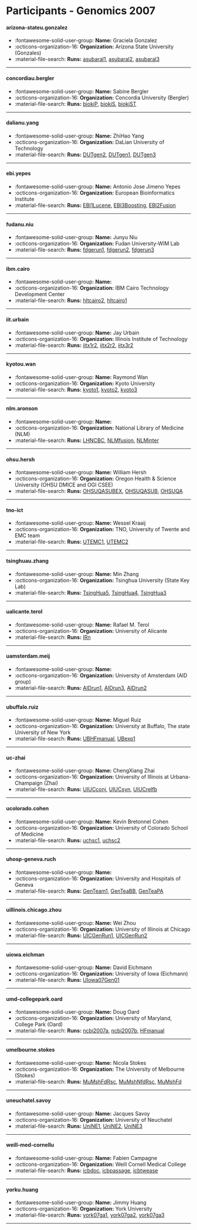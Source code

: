 # Participants - Genomics 2007 

#### arizona-stateu.gonzalez 
 - :fontawesome-solid-user-group: **Name:** Graciela Gonzalez 
 - :octicons-organization-16: **Organization:** Arizona State University (Gonzales) 
 - :material-file-search: **Runs:** [asubaral1](./runs.md#asubaral1), [asubaral2](./runs.md#asubaral2), [asubaral3](./runs.md#asubaral3) 

---
#### concordiau.bergler 
 - :fontawesome-solid-user-group: **Name:** Sabine Bergler 
 - :octicons-organization-16: **Organization:** Concordia University (Bergler) 
 - :material-file-search: **Runs:** [biokiP](./runs.md#biokip), [biokiS](./runs.md#biokis), [biokiST](./runs.md#biokist) 

---
#### dalianu.yang 
 - :fontawesome-solid-user-group: **Name:** ZhiHao Yang 
 - :octicons-organization-16: **Organization:** DaLian University of Technology 
 - :material-file-search: **Runs:** [DUTgen2](./runs.md#dutgen2), [DUTgen1](./runs.md#dutgen1), [DUTgen3](./runs.md#dutgen3) 

---
#### ebi.yepes 
 - :fontawesome-solid-user-group: **Name:** Antonio Jose Jimeno Yepes 
 - :octicons-organization-16: **Organization:** European Bioinformatics Institute 
 - :material-file-search: **Runs:** [EBI1Lucene](./runs.md#ebi1lucene), [EBI3Boosting](./runs.md#ebi3boosting), [EBI2Fusion](./runs.md#ebi2fusion) 

---
#### fudanu.niu 
 - :fontawesome-solid-user-group: **Name:** Junyu Niu 
 - :octicons-organization-16: **Organization:** Fudan University-WIM Lab 
 - :material-file-search: **Runs:** [fdgerun1](./runs.md#fdgerun1), [fdgerun2](./runs.md#fdgerun2), [fdgerun3](./runs.md#fdgerun3) 

---
#### ibm.cairo 
 - :fontawesome-solid-user-group: **Name:**  
 - :octicons-organization-16: **Organization:** IBM Cairo Technology Development Center 
 - :material-file-search: **Runs:** [hltcairo2](./runs.md#hltcairo2), [hltcairo1](./runs.md#hltcairo1) 

---
#### iit.urbain 
 - :fontawesome-solid-user-group: **Name:** Jay Urbain 
 - :octicons-organization-16: **Organization:** Illinois Institute of Technology 
 - :material-file-search: **Runs:** [iitx1r2](./runs.md#iitx1r2), [iitx2r2](./runs.md#iitx2r2), [iitx3r2](./runs.md#iitx3r2) 

---
#### kyotou.wan 
 - :fontawesome-solid-user-group: **Name:** Raymond Wan 
 - :octicons-organization-16: **Organization:** Kyoto University 
 - :material-file-search: **Runs:** [kyoto1](./runs.md#kyoto1), [kyoto2](./runs.md#kyoto2), [kyoto3](./runs.md#kyoto3) 

---
#### nlm.aronson 
 - :fontawesome-solid-user-group: **Name:**  
 - :octicons-organization-16: **Organization:** National Library of Medicine (NLM) 
 - :material-file-search: **Runs:** [LHNCBC](./runs.md#lhncbc), [NLMfusion](./runs.md#nlmfusion), [NLMinter](./runs.md#nlminter) 

---
#### ohsu.hersh 
 - :fontawesome-solid-user-group: **Name:** William Hersh 
 - :octicons-organization-16: **Organization:** Oregon Health & Science University (OHSU DMICE and OGI CSEE) 
 - :material-file-search: **Runs:** [OHSUQASUBEX](./runs.md#ohsuqasubex), [OHSUQASUB](./runs.md#ohsuqasub), [OHSUQA](./runs.md#ohsuqa) 

---
#### tno-ict 
 - :fontawesome-solid-user-group: **Name:** Wessel Kraaij 
 - :octicons-organization-16: **Organization:** TNO, University of Twente and EMC team 
 - :material-file-search: **Runs:** [UTEMC1](./runs.md#utemc1), [UTEMC2](./runs.md#utemc2) 

---
#### tsinghuau.zhang 
 - :fontawesome-solid-user-group: **Name:** Min Zhang 
 - :octicons-organization-16: **Organization:** Tsinghua University (State Key Lab) 
 - :material-file-search: **Runs:** [TsingHua5](./runs.md#tsinghua5), [TsingHua4](./runs.md#tsinghua4), [TsingHua3](./runs.md#tsinghua3) 

---
#### ualicante.terol 
 - :fontawesome-solid-user-group: **Name:** Rafael M. Terol 
 - :octicons-organization-16: **Organization:** University of Alicante 
 - :material-file-search: **Runs:** [IRn](./runs.md#irn) 

---
#### uamsterdam.meij 
 - :fontawesome-solid-user-group: **Name:**  
 - :octicons-organization-16: **Organization:** University of Amsterdam (AID group) 
 - :material-file-search: **Runs:** [AIDrun1](./runs.md#aidrun1), [AIDrun3](./runs.md#aidrun3), [AIDrun2](./runs.md#aidrun2) 

---
#### ubuffalo.ruiz 
 - :fontawesome-solid-user-group: **Name:** Miguel Ruiz 
 - :octicons-organization-16: **Organization:** University at Buffalo, The state University of New York 
 - :material-file-search: **Runs:** [UBHFmanual](./runs.md#ubhfmanual), [UBexp1](./runs.md#ubexp1) 

---
#### uc-zhai 
 - :fontawesome-solid-user-group: **Name:** ChengXiang Zhai 
 - :octicons-organization-16: **Organization:** University of Illinois at Urbana-Champaign (Zhai) 
 - :material-file-search: **Runs:** [UIUCconj](./runs.md#uiucconj), [UIUCsyn](./runs.md#uiucsyn), [UIUCrelfb](./runs.md#uiucrelfb) 

---
#### ucolorado.cohen 
 - :fontawesome-solid-user-group: **Name:** Kevin Bretonnel Cohen 
 - :octicons-organization-16: **Organization:** University of Colorado School of Medicine 
 - :material-file-search: **Runs:** [uchsc1](./runs.md#uchsc1), [uchsc2](./runs.md#uchsc2) 

---
#### uhosp-geneva.ruch 
 - :fontawesome-solid-user-group: **Name:**  
 - :octicons-organization-16: **Organization:** University and Hospitals of Geneva 
 - :material-file-search: **Runs:** [GenTeam1](./runs.md#genteam1), [GenTeaBB](./runs.md#genteabb), [GenTeaPA](./runs.md#genteapa) 

---
#### uillinois.chicago.zhou 
 - :fontawesome-solid-user-group: **Name:** Wei Zhou 
 - :octicons-organization-16: **Organization:** University of Illinois at Chicago 
 - :material-file-search: **Runs:** [UICGenRun1](./runs.md#uicgenrun1), [UICGenRun2](./runs.md#uicgenrun2) 

---
#### uiowa.eichman 
 - :fontawesome-solid-user-group: **Name:** David Eichmann 
 - :octicons-organization-16: **Organization:** University of Iowa (Eichmann) 
 - :material-file-search: **Runs:** [UIowa07Gen01](./runs.md#uiowa07gen01) 

---
#### umd-collegepark.oard 
 - :fontawesome-solid-user-group: **Name:** Doug Oard 
 - :octicons-organization-16: **Organization:** University of Maryland, College Park (Oard) 
 - :material-file-search: **Runs:** [ncbi2007a](./runs.md#ncbi2007a), [ncbi2007b](./runs.md#ncbi2007b), [HFmanual](./runs.md#hfmanual) 

---
#### umelbourne.stokes 
 - :fontawesome-solid-user-group: **Name:** Nicola Stokes 
 - :octicons-organization-16: **Organization:** The University of Melbourne (Stokes) 
 - :material-file-search: **Runs:** [MuMshFdRsc](./runs.md#mumshfdrsc), [MuMshNfdRsc](./runs.md#mumshnfdrsc), [MuMshFd](./runs.md#mumshfd) 

---
#### uneuchatel.savoy 
 - :fontawesome-solid-user-group: **Name:** Jacques Savoy 
 - :octicons-organization-16: **Organization:** University of Neuchatel 
 - :material-file-search: **Runs:** [UniNE1](./runs.md#unine1), [UniNE2](./runs.md#unine2), [UniNE3](./runs.md#unine3) 

---
#### weill-med-cornellu 
 - :fontawesome-solid-user-group: **Name:** Fabien Campagne 
 - :octicons-organization-16: **Organization:** Weill Cornell Medical College 
 - :material-file-search: **Runs:** [icbdoc](./runs.md#icbdoc), [icbpassage](./runs.md#icbpassage), [icbtwease](./runs.md#icbtwease) 

---
#### yorku.huang 
 - :fontawesome-solid-user-group: **Name:** Jimmy Huang 
 - :octicons-organization-16: **Organization:** York University 
 - :material-file-search: **Runs:** [york07ga1](./runs.md#york07ga1), [york07ga2](./runs.md#york07ga2), [york07ga3](./runs.md#york07ga3) 

---

